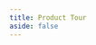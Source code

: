 ```yaml
---
title: Product Tour
aside: false
---
```


<script setup>

import Stack from '../vue-components/Stack.vue'
const cards = [
    {
        text: "The dashboard. Select a folder of content to describe; load a previously used folder or manage data pack data.",
        image: "/guide/images/tour/desktop1.png",
    },
    {
        text: "Context aware help.",
        image: "./images/tour/desktop1a.png",
    },
    {
        text: `When the RO Crate file is loaded the root dataset is shown on the right along with a file browser on the left.
       In the navigation bar we can see which folder is loaded as well as controls to load a profile and access settings.
        `,
        image: "./images/tour/desktop2.png",
    },
    {
        text: `Selecting a entity of type 'File' will display a preview of that file. The preview can be full screened to get a better look at it.`,
        image: "./images/tour/desktop3.png",
    },
    {
        text: `Describo makes all of Schema.org available to you. In the image we can see all of the properties defined by schema.org
        for an entity of type Dataset; all the way back up the hierarchy to Thing. In addition, we can see what data types each property is expecting.
        The 'about' property expects an entity of type 'Thing' and describo will enforce that.`,
        image: "./images/tour/desktop4.png",
    },
    {
        text: `Entities can be created directly. 'Spatial Coverge' is expecting an entity of type place and describo provides controls
        to create a new entity. In this case, we are creating an entity of type place with the name 'Somewhere'.`,
        image: "./images/tour/desktop5.png",
    },
    {
        text: `Navigating to the entity we can then start managing its data. Shown is the Geometry component which enables creating
        a custom geometry for the Geo property.`,
        image: "./images/tour/desktop6.png",
    },
    {
        text: `Describo is totally configurable via profiles. Profiles are JSON files that describe how the interface looks and  what a user can do.
        Profiles can be loaded from your computer or from the Describo Profiles Repository. Profiles are cached locally for reuse.`,
        image: "./images/tour/desktop7.png",
    },
    {
        text: `When a profile is loaded, the view will adapt based on the content of that profile. In this case, the profile defines
        a tabbed layout for Dataset entities in addition to showing specific properties. This allows the profile author to define
        exactly how the UI should look for their users and guide them on what is required.`,
        image: "./images/tour/desktop8.png",
    },
    {
        text: `Describo is configurable. It supports English and Hungarian (for now) and there are controls for various aspects of its operation.`,
        image: ["./images/tour/desktop9.png", "./images/tour/describo-i18-en.png", "./images/tour/describo-i18-hu.png"],
    },
    {
        text: `There are controls to view the entities in the crate and jump directly to any entity wherever it is.`,
        image: "./images/tour/desktop10.png",
    },
    { text: `There is also a control to directly edit the context.`, image: "./images/desktop11.png" },
    { text: `And one to preview the JSON linked data.`, image: "./images/desktop12.png" },
    { text: `Describo is themable.`, image: "./images/desktop13.png" },
    { text: `Describo can display crates in readonly mode.`, image: "./images/desktop14.png" },
    {
        text: `Describo can display complex entities like actions and relationships that link other entities together.`,
        image: "./images/tour/desktop15.png",
    },
];
</script>

<Stack :cards="cards" class="p-4 bg-slate-100 rounded-lg"></Stack>
